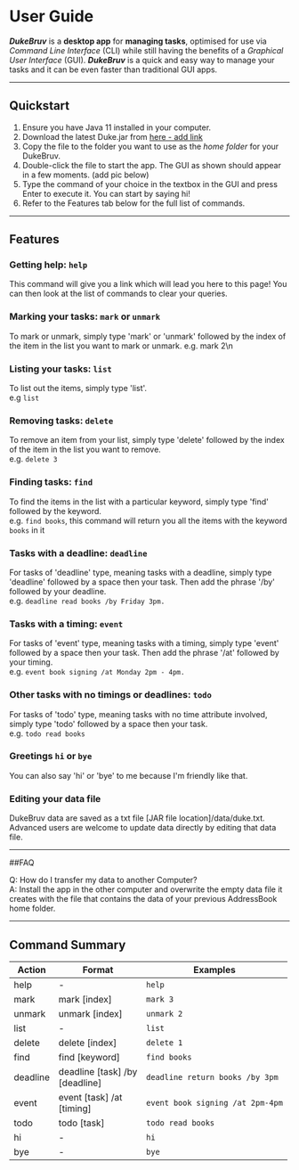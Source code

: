 # User Guide
***DukeBruv*** is a **desktop app** for **managing tasks**, optimised for use via 
*Command Line Interface* (CLI) while still having the benefits of a
*Graphical User Interface* (GUI). ***DukeBruv*** is a quick and easy way
to manage your tasks and it can be even faster than traditional
GUI apps.

---
## Quickstart
1. Ensure you have Java 11 installed in your computer.
2. Download the latest Duke.jar from [here - add link]()
3. Copy the file to the folder you want to use as the *home folder*
for your DukeBruv.
4. Double-click the file to start the app. The GUI as shown should appear
in a few moments.
   (add pic below)
5. Type the command of your choice in the textbox in the GUI and press
Enter to execute it. You can start by saying hi!
6. Refer to the Features tab below for the full list of commands.

---
## Features 


### Getting help: `help`

This command will give you a link which will lead you here to this page! You can then look at the list of commands to clear your queries.

### Marking your tasks: `mark` or `unmark`

To mark or unmark, simply type 'mark' or 'unmark' followed by
the index of the item in the list you want to mark or unmark.
e.g. mark 2\n

### Listing your tasks: `list`

To list out the items, simply type 'list'.\
e.g `list`

### Removing tasks: `delete`

To remove an item from your list, simply type 'delete' followed by
the index of the item in the list you want to remove.\
e.g. `delete 3`

### Finding tasks: `find`

To find the items in the list with a particular keyword,
simply type 'find' followed by the keyword.\
e.g. `find books`, this command will return you all the items
with the keyword `books` in it

### Tasks with a deadline: `deadline`

For tasks of 'deadline' type, meaning tasks with a deadline,
simply type 'deadline' followed by a space then your task.
Then add the phrase '/by' followed by your deadline.\
e.g. `deadline read books /by Friday 3pm.`

### Tasks with a timing: `event`

For tasks of 'event' type, meaning tasks with a timing,
simply type 'event' followed by a space then your task.
Then add the phrase '/at' followed by your timing.\
e.g. `event book signing /at Monday 2pm - 4pm.`

### Other tasks with no timings or deadlines: `todo`

For tasks of 'todo' type, meaning tasks with no time attribute involved,
simply type 'todo' followed by a space then your task.\
e.g. `todo read books`

### Greetings `hi` or `bye`

You can also say 'hi' or 'bye' to me because I'm friendly like that.

### Editing your data file

DukeBruv data are saved as a txt file [JAR file location]/data/duke.txt. 
Advanced users are welcome to update data directly by editing that data file.

---
##FAQ

Q: How do I transfer my data to another Computer?\
A: Install the app in the other computer and overwrite the empty data file it creates 
with the file that contains the data of your previous AddressBook home folder.

---
## Command Summary

| Action   | Format                              | Examples                         |
|----------|-------------------------------------|----------------------------------|
| help     | -                                   | `help`                           |
| mark     | mark [index]                        | `mark 3`                         |
| unmark   | unmark [index]                      | `unmark 2`                       |
| list     | -                                   | `list`                           |
| delete   | delete [index]                      | `delete 1`                       |
| find     | find [keyword]                      | `find books`                     |
| deadline | deadline [task] /by<br/> [deadline] | `deadline return books /by 3pm`  |
| event    | event [task] /at<br/> [timing]      | `event book signing /at 2pm-4pm` |
| todo     | todo [task]                         | `todo read books`                |
| hi       | -                                   | `hi`                             |
| bye      | -                                   | `bye`                            |
